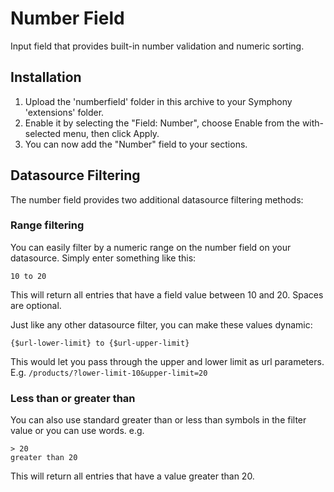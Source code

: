 # Number Field

Input field that provides built-in number validation and numeric sorting.

## Installation

1. Upload the 'numberfield' folder in this archive to your Symphony 'extensions' folder.
2. Enable it by selecting the "Field: Number", choose Enable from the with-selected menu, then click Apply.
3. You can now add the "Number" field to your sections.

## Datasource Filtering

The number field provides two additional datasource filtering methods:

### Range filtering

You can easily filter by a numeric range on the number field on your datasource. Simply enter something like this:

	10 to 20

This will return all entries that have a field value between 10 and 20. Spaces are optional. 

Just like any other datasource filter, you can make these values dynamic: 

	{$url-lower-limit} to {$url-upper-limit}

This would let you pass through the upper and lower limit as url parameters. E.g. `/products/?lower-limit-10&upper-limit=20`

### Less than or greater than

You can also use standard greater than or less than symbols in the filter value or you can use words. e.g.

	> 20
	greater than 20

This will return all entries that have a value greater than 20.